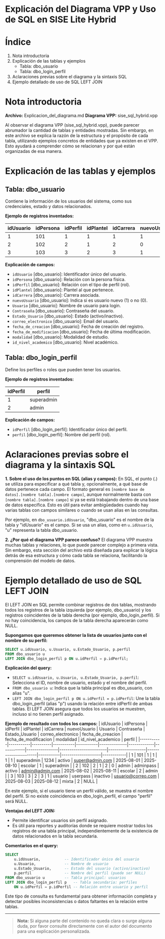 # Explicación del Diagrama VPP y Uso de SQL en SISE Lite Hybrid

# Índice
1. Nota introductoria
2. Explicación de las tablas y ejemplos
   - Tabla: dbo_usuario
   - Tabla: dbo_login_perfil
3. Aclaraciones previas sobre el diagrama y la sintaxis SQL
4. Ejemplo detallado de uso de SQL LEFT JOIN

# Nota introductoria

**Archivo:** Explicacion_del_diagrama.md
**Diagrama VPP:** sise_sql_hybrid.vpp

Al observar el diagrama VPP (sise_sql_hybrid.vpp), puede parecer abrumador la cantidad de tablas y entidades mostradas. Sin embargo, en este archivo se explica la razón de la estructura y el propósito de cada tabla, utilizando ejemplos concretos de entidades que ya existen en el VPP. Esto ayudará a comprender cómo se relacionan y por qué están organizadas de esa manera.

# Explicación de las tablas y ejemplos


## Tabla: dbo_usuario
Contiene la información de los usuarios del sistema, como sus credenciales, estado y datos relacionados.

**Ejemplo de registros inventados:**

| idUsuario | idPersona | idPerfil | idPlantel | idCarrera | nuevoUsuario | Usuario     | Contraseña | Estado_Usuario | correo_electronico     | fecha_de_creacion | fecha_de_modificacion | modalidad | id_nivel_academico |
|-----------|-----------|----------|-----------|-----------|--------------|-------------|------------|----------------|------------------------|-------------------|----------------------|-----------|--------------------|
| 1         | 101       | 1        | 1         | 1         | 1            | superadmin  | 1234       | activo         | super@admin.com        | 2025-08-01        | 2025-08-10           | escolar   | 1                  |
| 2         | 102       | 2        | 1         | 2         | 0            | admin       | adminpass  | activo         | admin@admin.com        | 2025-08-02        | 2025-08-11           | escolar   | 2                  |
| 3         | 103       | 3        | 2         | 3         | 1            | usuario     | userpass   | inactivo       | usuario@correo.com     | 2025-08-03        | 2025-08-12           | mixta     | 2                  |

**Explicación de campos:**
- `idUsuario` [dbo_usuario]: Identificador único del usuario.
- `idPersona` [dbo_usuario]: Relación con la persona física.
- `idPerfil` [dbo_usuario]: Relación con el tipo de perfil (rol).
- `idPlantel` [dbo_usuario]: Plantel al que pertenece.
- `idCarrera` [dbo_usuario]: Carrera asociada.
- `nuevoUsuario` [dbo_usuario]: Indica si es usuario nuevo (1) o no (0).
- `Usuario` [dbo_usuario]: Nombre de usuario para login.
- `Contraseña` [dbo_usuario]: Contraseña del usuario.
- `Estado_Usuario` [dbo_usuario]: Estado (activo/inactivo).
- `correo_electronico` [dbo_usuario]: Email del usuario.
- `fecha_de_creacion` [dbo_usuario]: Fecha de creación del registro.
- `fecha_de_modificacion` [dbo_usuario]: Fecha de última modificación.
- `modalidad` [dbo_usuario]: Modalidad de estudio.
- `id_nivel_academico` [dbo_usuario]: Nivel académico.

## Tabla: dbo_login_perfil
Define los perfiles o roles que pueden tener los usuarios.

**Ejemplo de registros inventados:**

| idPerfil | perfil      |
|----------|-------------|
| 1        | superadmin  |
| 2        | admin       |


**Explicación de campos:**
- `idPerfil` [dbo_login_perfil]: Identificador único del perfil.
- `perfil` [dbo_login_perfil]: Nombre del perfil (rol).

# Aclaraciones previas sobre el diagrama y la sintaxis SQL

**1. Sobre el uso de los puntos en SQL (alias y campos):**
En SQL, el punto (.) se utiliza para especificar a qué tabla y, opcionalmente, a qué base de datos pertenece cada campo. El formato general es `[nombre base de datos].[nombre tabla].[nombre campo]`, aunque normalmente basta con `[nombre tabla].[nombre campo]` si ya se está trabajando dentro de una base de datos específica. Esto es útil para evitar ambigüedades cuando hay varias tablas con campos similares o cuando se usan alias en las consultas.

Por ejemplo, en `dbo_usuario.idUsuario`, "dbo_usuario" es el nombre de la tabla y "idUsuario" es el campo. Si se usa un alias, como en `u.idUsuario`, "u" representa la tabla dbo_usuario.

**2. ¿Por qué el diagrama VPP parece confuso?**
El diagrama VPP muestra muchas tablas y relaciones, lo que puede parecer complejo a primera vista. Sin embargo, esta sección del archivo está diseñada para explicar la lógica detrás de esa estructura y cómo cada tabla se relaciona, facilitando la comprensión del modelo de datos.

# Ejemplo detallado de uso de SQL LEFT JOIN

El LEFT JOIN en SQL permite combinar registros de dos tablas, mostrando todos los registros de la tabla izquierda (por ejemplo, dbo_usuario) y los registros coincidentes de la tabla derecha (por ejemplo, dbo_login_perfil). Si no hay coincidencia, los campos de la tabla derecha aparecerán como NULL.

**Supongamos que queremos obtener la lista de usuarios junto con el nombre de su perfil:**

```sql
SELECT u.idUsuario, u.Usuario, u.Estado_Usuario, p.perfil
FROM dbo_usuario u
LEFT JOIN dbo_login_perfil p ON u.idPerfil = p.idPerfil;
```

**Explicación del query:**
- `SELECT u.idUsuario, u.Usuario, u.Estado_Usuario, p.perfil`: Selecciona el ID, nombre de usuario, estado y el nombre del perfil.
- `FROM dbo_usuario u`: Indica que la tabla principal es dbo_usuario, con alias "u".
- `LEFT JOIN dbo_login_perfil p ON u.idPerfil = p.idPerfil`: Une la tabla dbo_login_perfil (alias "p") usando la relación entre idPerfil de ambas tablas. El LEFT JOIN asegura que todos los usuarios se muestren, incluso si no tienen perfil asignado.

**Ejemplo de resultado con todos los campos:**
| idUsuario | idPersona | idPerfil | idPlantel | idCarrera | nuevoUsuario | Usuario     | Contraseña | Estado_Usuario | correo_electronico     | fecha_de_creacion | fecha_de_modificacion | modalidad | id_nivel_academico | perfil     |
|-----------|-----------|----------|-----------|-----------|--------------|-------------|------------|----------------|------------------------|-------------------|----------------------|-----------|--------------------|------------|
| 1         | 101       | 1        | 1         | 1         | 1            | superadmin  | 1234       | activo         | super@admin.com        | 2025-08-01        | 2025-08-10           | escolar   | 1                  | superadmin |
| 2         | 102       | 2        | 1         | 2         | 0            | admin       | adminpass  | activo         | admin@admin.com        | 2025-08-02        | 2025-08-11           | escolar   | 2                  | admin      |
| 3         | 103       | 3        | 2         | 3         | 1            | usuario     | userpass   | inactivo       | usuario@correo.com     | 2025-08-03        | 2025-08-12           | mixta     | 2                  | NULL       |

En este ejemplo, si el usuario tiene un perfil válido, se muestra el nombre del perfil. Si no existe coincidencia en dbo_login_perfil, el campo "perfil" será NULL.

**Ventajas del LEFT JOIN:**
- Permite identificar usuarios sin perfil asignado.
- Es útil para reportes y auditorías donde se requiere mostrar todos los registros de una tabla principal, independientemente de la existencia de datos relacionados en la tabla secundaria.

**Comentarios en el query:**
```sql
SELECT 
    u.idUsuario,           -- Identificador único del usuario
    u.Usuario,             -- Nombre de usuario
    u.Estado_Usuario,      -- Estado del usuario (activo/inactivo)
    p.perfil               -- Nombre del perfil (puede ser NULL)
FROM dbo_usuario u         -- Tabla principal: usuarios
LEFT JOIN dbo_login_perfil p   -- Tabla secundaria: perfiles
    ON u.idPerfil = p.idPerfil -- Relación entre usuario y perfil
```

Este tipo de consulta es fundamental para obtener información completa y detectar posibles inconsistencias o datos faltantes en la relación entre tablas.

---

> **Nota:** Si alguna parte del contenido no queda clara o surge alguna duda, por favor consulte directamente con el autor del documento para una explicación personalizada.





